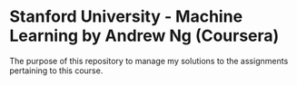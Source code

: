 # Stanford University - Machine Learning by Andrew Ng (Coursera)
The purpose of this repository to manage my solutions to the assignments pertaining to this course. 
